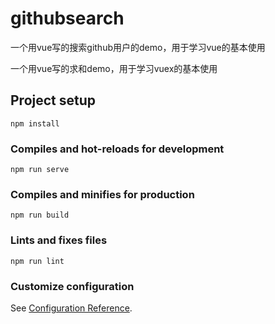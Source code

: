 # githubsearch
一个用vue写的搜索github用户的demo，用于学习vue的基本使用

一个用vue写的求和demo，用于学习vuex的基本使用
## Project setup
```
npm install
```

### Compiles and hot-reloads for development
```
npm run serve
```

### Compiles and minifies for production
```
npm run build
```

### Lints and fixes files
```
npm run lint
```

### Customize configuration
See [Configuration Reference](https://cli.vuejs.org/config/).
